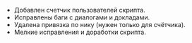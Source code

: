 - Добавлен счетчик пользователей скрипта.
- Исправлены баги с диалогами и докладами.
- Удалена привязка по нику (нужен только для счётчика).
- Мелкие исправления и доработки скрипта.
